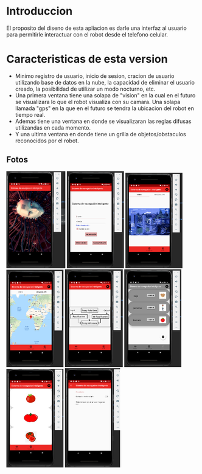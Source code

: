 # Introduccion

El proposito del diseno de esta apliacion es darle una interfaz al usuario para permitirle interactuar con el robot desde el telefono celular. 

# Caracteristicas de esta version

* Minimo registro de usuario, inicio de sesion, cracion de usuario utilizando base de datos en la nube, la capacidad de eliminar el usuario creado, la posibilidad de utilizar un modo nocturno, etc.
* Una primera ventana tiene una solapa de "vision" en la cual en el futuro se visualizara lo que el robot visualiza con su camara. Una solapa llamada "gps" en la que en el futuro se tendra la ubicacion del robot en tiempo real.
* Ademas tiene una ventana en donde se visualizaran las reglas difusas utilizandas en cada momento.
* Y una ultima ventana en donde tiene un grilla de objetos/obstaculos reconocidos por el robot.   


## Fotos

<p float="left">
    <img src="./imagenes/img0.png" width="155" />
    <img src="./imagenes/img1.png" width="150" />
    <img src="./imagenes/img2.png" width="150" />
    <img src="./imagenes/img3.png" width="150" /> 
    <img src="./imagenes/img4.png" width="152" />
    <img src="./imagenes/img7.png" width="150" />
    <img src="./imagenes/img5.png" width="150" />
    <img src="./imagenes/img6.png" width="145" />
</p>